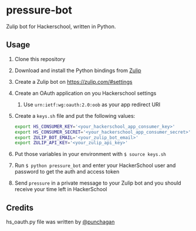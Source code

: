 # pressure-bot

Zulip bot for Hackerschool, written in Python.

## Usage

1. Clone this repository
2. Download and install the Python bindings from [Zulip](https://zulip.com/api/)
3. Create a Zulip bot on https://zulip.com/#settings
4. Create an OAuth application on you Hackerschool settings
   1. Use `urn:ietf:wg:oauth:2.0:oob` as your app redirect URI
5. Create a `keys.sh` file and put the following values:

   ```bash
   export HS_CONSUMER_KEY='<your_hackerschool_app_consumer_key>'
   export HS_CONSUMER_SECRET='<your_hackerschool_app_consumer_secret>'
   export ZULIP_BOT_EMAIL='<your_zulip_bot_email>'
   export ZULIP_API_KEY='<your_zulip_api_key>'
   ```

6. Put those variables in your environment with `$ source keys.sh`
7. Run `$ python pressure_bot` and enter your HackerSchool user and password to get the auth and access token
8. Send `pressure` in a private message to your Zulip bot and you should receive your time left in HackerSchool

## Credits

hs_oauth.py file was written by [@punchagan](https://github.com/punchagan)
